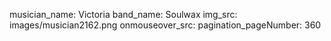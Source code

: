 musician_name: Victoria
band_name: Soulwax
img_src: images/musician2162.png
onmouseover_src: 
pagination_pageNumber: 360